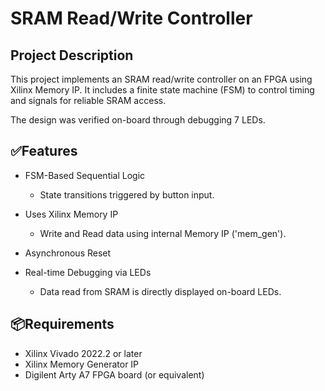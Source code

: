 # SRAM Read/Write Controller

## Project Description
This project implements an SRAM read/write controller on an FPGA using Xilinx Memory IP. 
 It includes a finite state machine (FSM) to control timing and signals for reliable SRAM access.
 
The design was verified on-board through debugging 7 LEDs.

## ✅Features

- FSM-Based Sequential Logic
  - State transitions triggered by button input.
 
- Uses Xilinx Memory IP
  - Write and Read data using internal Memory IP ('mem_gen').

- Asynchronous Reset

- Real-time Debugging via LEDs
  - Data read from SRAM is directly displayed on-board LEDs.
 

## 📦Requirements
- Xilinx Vivado 2022.2 or later
- Xilinx Memory Generator IP
- Digilent Arty A7 FPGA board (or equivalent)








